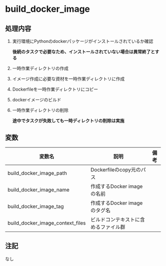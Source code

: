 # build_docker_image

## 処理内容

1. 実行環境にPythonのdockerパッケージがインストールされているか確認

    **後続のタスクで必要なため、インストールされていない場合は異常終了とする**

2. 一時作業ディレクトリの作成
3. イメージ作成に必要な資材を一時作業ディレクトリに作成
4. Dockerfileを一時作業ディレクトリにコピー
5. dockerイメージのビルド
6. 一時作業ディレクトリの削除

    **途中でタスクが失敗しても一時ディレクトリの削除は実施**

## 変数

| 変数名 | 説明 | 備考 |
| ----- | ----- | ----- |
| build_docker_image_path | Dockerfileのcopy元のパス | |
| build_docker_image_name | 作成するDocker imageの名前 | |
| build_docker_image_tag | 作成するDocker imageのタグ名 | |
| build_docker_image_context_files | ビルドコンテキストに含めるファイル群 | |

## 注記

なし
